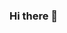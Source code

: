 ### Hi there 👋

<!--
**Andresmantilla04/Andresmantilla04** is a ✨ _special_ ✨ repository because its `README.md` (this file) appears on your GitHub profile.

Here are some ideas to get you started:
![Andrés David Mantilla Sánchez](https://github.com/Andresmantilla04/Andresmantilla04/assets/119468984/60c209b1-0838-491c-ac88-fb315e3c2aa7)
file:///home/andres/Escritorio/Andr%C3%A9s%20David%20Mantilla%20S%C3%A1nchez.png![image](https://github.com/Andresmantilla04/Andresmantilla04/assets/119468984/27c41f93-346d-4ccb-a52d-77f25307370a)


- 🌱 I’m currently learning databases an JavaScript
- 📫 How to reach me: andresmantilla2004@gmail.com- andresmantilla2004@gmail.com- +57 3132450839 
- 😄 Pronouns: They usually call me by my first last name Mantilla
- ⚡ Fun fact: I like listening to music


